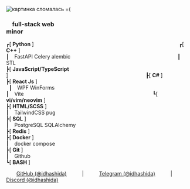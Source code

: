 ![картинка сломалась =(](https://i.imgur.com/fETQyjG.png)
### &emsp;full-stack web&emsp;&emsp;&emsp;&emsp;&emsp;&emsp;&emsp;&emsp;&emsp;&emsp;&emsp;&emsp;&emsp;&emsp;&emsp;&emsp;&emsp;&emsp;&emsp;&emsp;minor <br>
┏[ **Python** ] &emsp;&emsp;&emsp;&emsp;&emsp;&emsp;&emsp;&emsp;&emsp;&emsp;&emsp;&emsp;&emsp;&emsp;&emsp;&emsp;&emsp;&emsp;&emsp;&emsp;&emsp;&emsp;&emsp;&emsp;&emsp;&emsp;&emsp;&emsp;┏[ **C++** ] <br>
┃&emsp;FastAPI Celery alembic &emsp;&emsp;&emsp;&emsp;&emsp;&emsp;&emsp;&emsp;&emsp;&emsp;&emsp;&emsp;&emsp;&emsp;&emsp;&emsp;&emsp;&emsp;&emsp;&emsp;&nbsp;&nbsp;┃&emsp;STL <br>
┣[ **JavaScript/TypeScript** ]&emsp;&emsp;&emsp;&emsp;&emsp;&emsp;&emsp;&emsp;&emsp;&emsp;&emsp;&emsp;&emsp;&emsp;&emsp;&emsp;&emsp;&emsp;&emsp;&emsp;&emsp;&emsp;&emsp;&emsp;&emsp;&emsp;&nbsp;&nbsp;&nbsp;┣[ **C#** ] <br>
┣[ **React Js** ]&emsp;&emsp;&emsp;&emsp;&emsp;&emsp;&emsp;&emsp;&emsp;&emsp;&emsp;&emsp;&emsp;&emsp;&emsp;&emsp;&emsp;&emsp;&emsp;&emsp;&emsp;&emsp;&emsp;&emsp;&emsp;&emsp;&emsp;&emsp;&emsp;&nbsp;&nbsp;┃&emsp;WPF WinForms <br>
┃&emsp;Vite&emsp;&emsp;&emsp;&emsp;&emsp;&emsp;&emsp;&emsp;&emsp;&emsp;&emsp;&emsp;&emsp;&emsp;&emsp;&emsp;&emsp;&emsp;&emsp;&emsp;&emsp;&emsp;&emsp;&emsp;&nbsp;&nbsp;&nbsp;&nbsp;┗[ **vi/vim/neovim** ] <br>
┣[ **HTML/SCSS** ] <br>
┃&emsp;TailwindCSS pug <br>
┣[ **SQL** ] <br>
┃&emsp;PostgreSQL SQLAlchemy<br>
┣[ **Redis** ] <br>
┣[ **Docker** ] <br>
┃&emsp;docker compose <br>
┣[ **Git** ] <br>
┃&emsp;Github <br>
┗[ **BASH** ] <br>

&emsp;&emsp;[GitHub (@idhashida)](https://github.com/idhashida)&emsp;&emsp;&emsp;|&emsp;&emsp;&emsp;[Telegram (@idhashida)](https://t.me/idhashida)&emsp;&emsp;&emsp;|&emsp;&emsp;&emsp;[Discord (@idhashida)](https://discordapp.com/users/517293553555079171)
